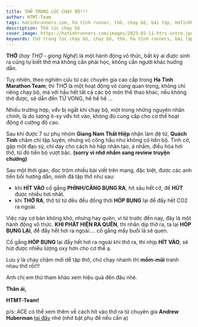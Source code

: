 ```yaml
---
title: THỞ TRONG LÚC CHẠY BỘ!!!
author: HTMT-Team
tags: hatinhrunners.com, hà tĩnh runner, thở, chạy bộ, bài tập, HaTinhMarathonTeam
description: Thở lúc chạy bộ
cover_image: https://hatinhrunners.com/images/2023-02-11-htrs-intro.jpg
keywords: thở trong lúc chạy bộ, chạy bộ, thở, hà tĩnh runners, bài tập
---
```


**THỞ** (*hay THỢ - giọng Nghệ*) là một hành động vô thức, bất kỳ ai được sinh ra cũng tự biết thở mà không cần phải học, không cần người khác hướng dẫn.

Tuy nhiên, theo nghiên cứu từ các chuyên gia cao cấp trong **Ha Tinh Marathon Team**, thì THỞ là một hoạt động vô cùng quan trọng, không chỉ riêng chạy bộ, mà với hầu hết tất cả các bộ môn thể thao khác, nếu không thở được, sẽ dẫn đến TỬ VONG, hế hế hế ...

Nhiều trường hợp, vđv bị ngất khi chạy bộ, một trong những nguyên nhân chính, là do lượng ô-xy vđv hít vào, không đủ cung cấp cho cơ thể hoạt động ở cường độ cao.

Sau khi được 7 sư phụ nhóm **Giang Nam Thất Hiệp** nhận làm đệ tử, **Quách Tỉnh** chăm chỉ tập luyện, nhưng võ công hầu như không có tiến bộ. Tình cờ, gặp một đạo sỹ, chỉ dạy cho cách hô hấp nhân tạo, á nhầm, điều hòa hơi thở, từ đó tiến bộ vượt bậc.
**(sorry vì nhớ nhầm sang review truyện chưởng)**

Sau một thời gian, đọc trộm nhiều bài viết trên mạng, đặc biệt, được các anh tiền bối hướng dẫn, mình đã tập thở như sau:

- khi **HÍT VÀO** cố gắng **PHÌNH/CĂNG BỤNG RA**, hít sâu hết cỡ, để **HÚT** được nhiều hơi nhất.
- khi **THỞ RA**, thở từ từ đều đều đồng thời **HÓP BỤNG** lại để đẩy hết CO2 ra ngoài.

Việc này cơ bản không khó, nhưng hay quên, vì từ trước đến nay, đây là một hành động vô thức. **KHI PHÁT HIỆN RA QUÊN**, thì nhân dịp thở ra, ta lại **HÓP BỤNG LẠI**, để đẩy hết hơi ra ngoài…. cố gắng mấy buổi là sẽ quen.

Cố gắng **HÓP BỤNG** lại đẩy hết hơi ra ngoài khi thở ra, thì nhịp **HÍT VÀO**, sẽ hút được nhiều lượng oxy hơn cho cơ thể ạ.

Lưu ý là chạy chậm mới dễ tập thở, chứ chạy nhanh thì **mồm-mũi** tranh nhau thở rồi!!!

Anh chị em thử tham khảo xem hiệu quả đến đâu nhé.

**Thân ái,**

**HTMT-Team!**

p/s: ACE có thể xem thêm về cách hít vào thở ra từ chuyên gia **Andrew Huberman** [tại đây](https://youtu.be/msGKrclcsbc) nhé (nhớ bật phụ đề nếu cần ạ)

